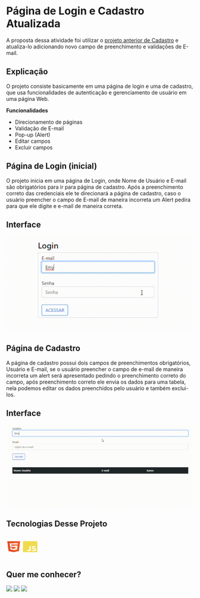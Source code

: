 # **Página de Login e Cadastro Atualizada**
A proposta dessa atividade foi utilizar o [projeto anterior de Cadastro](https://github.com/EmillyBonfim/login-cad) e atualiza-lo adicionando novo campo de preenchimento e validações de E-mail.

## **Explicação** 
O projeto consiste basicamente em uma página de login e uma de cadastro, que usa funcionalidades de autenticação e gerenciamento de usuário em uma página Web. 

 **Funcionalidades**

- Direcionamento de páginas
- Validação de E-mail 
- Pop-up (Alert)
- Editar campos
- Excluir campos

##  **Página de Login** (inicial)
O projeto inicia em uma página de Login, onde Nome de Usuário e E-mail são obrigatórios para ir para página de cadastro. Após a preenchimento correto das credenciais ele te direcionará a página de cadastro, caso o usuário preencher o campo de E-mail de maneira incorreta um Alert pedira para que ele digite e e-mail de maneira correta.

## **Interface** 
![Página Login](img/vid-1.gif)

## **Página de Cadastro** 
A página de cadastro possui dois campos de preenchimentos obrigatórios, Usuário e E-mail, se o usuário preencher o campo de e-mail de maneira incorreta um alert será apresentado pedindo o preenchimento correto do campo, após preenchimento correto ele envia os dados para uma tabela, nela podemos editar os dados preenchidos pelo usuário e também exclui-los.

## **Interface** 
![Página Cadastro](img/Vid-2_1.gif)

## **Tecnologias Desse Projeto**
 
<div style="display: inline_block"><br>
   <img align="center" alt="Rafa-HTML" height="30" width="40" src="https://raw.githubusercontent.com/devicons/devicon/master/icons/html5/html5-original.svg">
   <img align="center" alt="Rafa-Js" height="30" width="40" src="https://raw.githubusercontent.com/devicons/devicon/master/icons/javascript/javascript-plain.svg">
 
</div>

<br>
 
##
 
## **Quer me conhecer?**
 
<div>
   <a href="https://instagram.com/emy_bonfimf" target="_blank"><img src="https://img.shields.io/badge/-Instagram-%23E4405F?style=for-the-badge&logo=instagram&logoColor=white" target="_blank"></a>
   <a href="https://www.linkedin.com/in/emilly-bonfim-7709b2303" target="_blank"><img src="https://img.shields.io/badge/-LinkedIn-%230077B5?style=for-the-badge&logo=linkedin&logoColor=white" target="_blank"></a>
    <a href = "mailto:emillykbonfim@gmail.com"><img src="https://img.shields.io/badge/-Gmail-%23333?style=for-the-badge&logo=gmail&logoColor=white" target="_blank"></a>
</div>